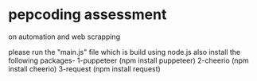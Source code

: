 # pepcoding assessment
on automation and web scrapping


please run the "main.js" file which is build using node.js
also install the following packages-
1-puppeteer (npm install puppeteer)
2-cheerio (npm install cheerio)
3-request (npm install request)
